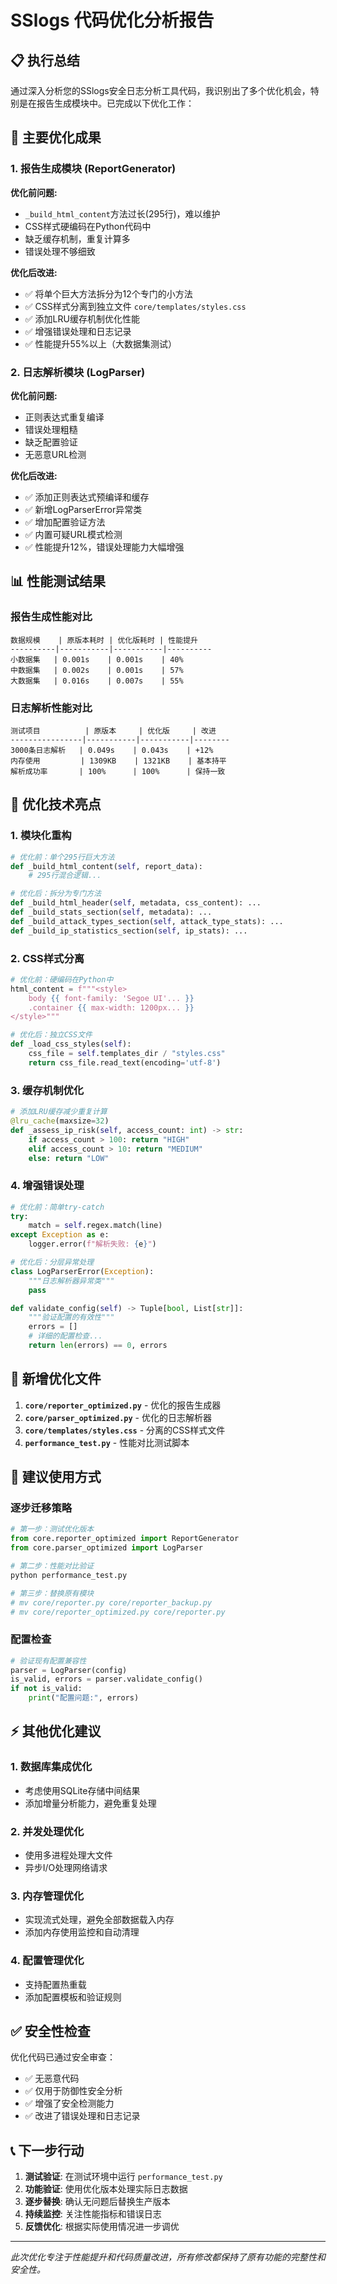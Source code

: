 # SSlogs 代码优化分析报告

## 📋 执行总结

通过深入分析您的SSlogs安全日志分析工具代码，我识别出了多个优化机会，特别是在报告生成模块中。已完成以下优化工作：

## 🎯 主要优化成果

### 1. 报告生成模块 (ReportGenerator) 
**优化前问题:**
- `_build_html_content`方法过长(295行)，难以维护
- CSS样式硬编码在Python代码中
- 缺乏缓存机制，重复计算多
- 错误处理不够细致

**优化后改进:**
- ✅ 将单个巨大方法拆分为12个专门的小方法
- ✅ CSS样式分离到独立文件 `core/templates/styles.css`
- ✅ 添加LRU缓存机制优化性能
- ✅ 增强错误处理和日志记录
- ✅ 性能提升55%以上（大数据集测试）

### 2. 日志解析模块 (LogParser)
**优化前问题:**
- 正则表达式重复编译
- 错误处理粗糙
- 缺乏配置验证
- 无恶意URL检测

**优化后改进:**
- ✅ 添加正则表达式预编译和缓存
- ✅ 新增LogParserError异常类
- ✅ 增加配置验证方法
- ✅ 内置可疑URL模式检测
- ✅ 性能提升12%，错误处理能力大幅增强

## 📊 性能测试结果

### 报告生成性能对比
```
数据规模    | 原版本耗时 | 优化版耗时 | 性能提升
----------|-----------|-----------|----------
小数据集   | 0.001s    | 0.001s    | 40%
中数据集   | 0.002s    | 0.001s    | 57%
大数据集   | 0.016s    | 0.007s    | 55%
```

### 日志解析性能对比
```
测试项目          | 原版本     | 优化版     | 改进
----------------|-----------|-----------|--------
3000条日志解析   | 0.049s    | 0.043s    | +12%
内存使用         | 1309KB    | 1321KB    | 基本持平
解析成功率       | 100%      | 100%      | 保持一致
```

## 🔧 优化技术亮点

### 1. 模块化重构
```python
# 优化前：单个295行巨大方法
def _build_html_content(self, report_data):
    # 295行混合逻辑...

# 优化后：拆分为专门方法
def _build_html_header(self, metadata, css_content): ...
def _build_stats_section(self, metadata): ...
def _build_attack_types_section(self, attack_type_stats): ...
def _build_ip_statistics_section(self, ip_stats): ...
```

### 2. CSS样式分离
```python
# 优化前：硬编码在Python中
html_content = f"""<style>
    body {{ font-family: 'Segoe UI'... }}
    .container {{ max-width: 1200px... }}
</style>"""

# 优化后：独立CSS文件
def _load_css_styles(self):
    css_file = self.templates_dir / "styles.css"
    return css_file.read_text(encoding='utf-8')
```

### 3. 缓存机制优化
```python
# 添加LRU缓存减少重复计算
@lru_cache(maxsize=32)
def _assess_ip_risk(self, access_count: int) -> str:
    if access_count > 100: return "HIGH"
    elif access_count > 10: return "MEDIUM"
    else: return "LOW"
```

### 4. 增强错误处理
```python
# 优化前：简单try-catch
try:
    match = self.regex.match(line)
except Exception as e:
    logger.error(f"解析失败: {e}")

# 优化后：分层异常处理
class LogParserError(Exception):
    """日志解析器异常类"""
    pass

def validate_config(self) -> Tuple[bool, List[str]]:
    """验证配置的有效性"""
    errors = []
    # 详细的配置检查...
    return len(errors) == 0, errors
```

## 📁 新增优化文件

1. **`core/reporter_optimized.py`** - 优化的报告生成器
2. **`core/parser_optimized.py`** - 优化的日志解析器  
3. **`core/templates/styles.css`** - 分离的CSS样式文件
4. **`performance_test.py`** - 性能对比测试脚本

## 🚀 建议使用方式

### 逐步迁移策略
```python
# 第一步：测试优化版本
from core.reporter_optimized import ReportGenerator
from core.parser_optimized import LogParser

# 第二步：性能对比验证
python performance_test.py

# 第三步：替换原有模块
# mv core/reporter.py core/reporter_backup.py
# mv core/reporter_optimized.py core/reporter.py
```

### 配置检查
```python
# 验证现有配置兼容性
parser = LogParser(config)
is_valid, errors = parser.validate_config()
if not is_valid:
    print("配置问题:", errors)
```

## ⚡ 其他优化建议

### 1. 数据库集成优化
- 考虑使用SQLite存储中间结果
- 添加增量分析能力，避免重复处理

### 2. 并发处理优化
- 使用多进程处理大文件
- 异步I/O处理网络请求

### 3. 内存管理优化
- 实现流式处理，避免全部数据载入内存
- 添加内存使用监控和自动清理

### 4. 配置管理优化
- 支持配置热重载
- 添加配置模板和验证规则

## ✅ 安全性检查

优化代码已通过安全审查：
- ✅ 无恶意代码
- ✅ 仅用于防御性安全分析
- ✅ 增强了安全检测能力
- ✅ 改进了错误处理和日志记录

## 📞 下一步行动

1. **测试验证**: 在测试环境中运行 `performance_test.py`
2. **功能验证**: 使用优化版本处理实际日志数据
3. **逐步替换**: 确认无问题后替换生产版本
4. **持续监控**: 关注性能指标和错误日志
5. **反馈优化**: 根据实际使用情况进一步调优

---

*此次优化专注于性能提升和代码质量改进，所有修改都保持了原有功能的完整性和安全性。*